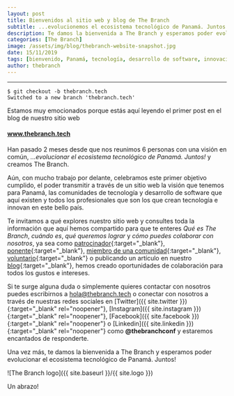 ```yaml
---
layout: post
title: Bienvenidos al sitio web y blog de The Branch
subtitle: ...evolucionemos el ecosistema tecnológico de Panamá. Juntos! 
description: Te damos la bienvenida a The Branch y esperamos poder evolucionar el ecosistema tecnológico de Panamá. Juntos!
categories: [The Branch]
image: /assets/img/blog/thebranch-website-snapshot.jpg
date: 15/11/2019
tags: [bienvenido, Panamá, tecnología, desarrollo de software, innovación]
author: thebranch
---
```


****

```
$ git checkout -b thebranch.tech
Switched to a new branch 'thebranch.tech'
```

Estamos muy emocionados porque estás aquí leyendo el primer post en el blog de nuestro sitio web 

#### www.thebranch.tech

Han pasado 2 meses desde que nos reunimos 6 personas con una visión en común, *...evolucionar el ecosistema tecnológico de Panamá. Juntos!* y creamos The Branch.

Aún, con mucho trabajo por delante, celebramos este primer objetivo cumplido, el poder transmitir a través de un sitio web la visión que tenemos para Panamá, las comunidades de tecnología y desarrollo de software que aquí existen y todos los profesionales que son los que crean tecnología e innovan en este bello país.

Te invitamos a qué explores nuestro sitio web y consultes toda la información que aquí hemos compartido para que te enteres *Qué es The Branch*, *cuándo es*, *qué queremos lograr* y *cómo puedes colaborar con nosotros*, ya sea como [patrocinador]({{site.baseurl}}/patrocinadores){:target="_blank"}, [ponente]({{site.baseurl}}/speakers){:target="_blank"}, [miembro de una comunidad]({{site.baseurl}}/communities){:target="_blank"}, [voluntario]({{site.baseurl}}/volunteers){:target="_blank"} o publicando un artículo en nuestro [blog]({{site.baseurl}}/blog#interesado){:target="_blank"}, hemos creado oportunidades de colaboración para todos los gustos e intereses.

Si te surge alguna duda o simplemente quieres contactar con nosotros puedes escribirnos a [hola@thebranch.tech](mailto:hola@thebranch.tech) o conectar con nosotros a través de nuestras redes sociales en [Twitter]({{ site.twitter }}){:target="_blank" rel="noopener"}, [Instagram]({{ site.instagram }}){:target="_blank" rel="noopener"}, [Facebook]({{ site.facebook }}){:target="_blank" rel="noopener"} o [Linkedin]({{ site.linkedin }}){:target="_blank" rel="noopener"} como **@thebranchconf** y estaremos encantados de responderte.

Una vez más, te damos la bienvenida a The Branch y esperamos poder evolucionar el ecosistema tecnológico de Panamá. Juntos!

![The Branch logo]({{ site.baseurl }}/{{ site.logo }})

Un abrazo!